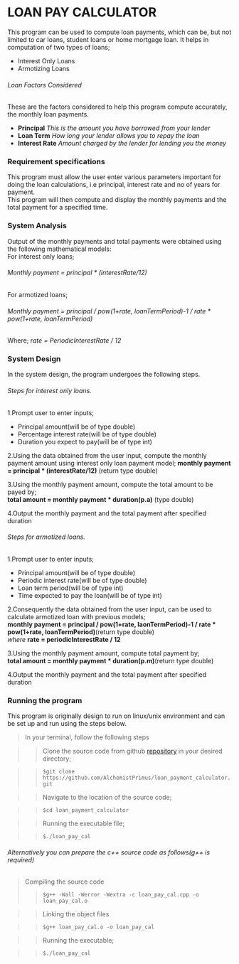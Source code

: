 # LOAN PAY CALCULATOR 

This program can be used to compute loan payments, which can be, but not limited to car loans, student loans or home mortgage loan. 
It helps in computation of two types of loans; 
- Interest Only Loans 
- Armotizing Loans 

###### Loan Factors Considered 
These are the factors considered to help this program compute accurately, the monthly loan payments.  
- **Principal** *This is the amount you have borrowed from your lender*  
- **Loan Term** *How long your lender allows you to repay the loan*   
- **Interest Rate** *Amount charged by the lender for lending you the money*   

### Requirement specifications 

This program must allow the user enter various parameters important for doing the loan calculations, i.e principal, interest rate and no of years for payment.  
This program will then compute and display the monthly payments and the total payment for a specified time.   

### System Analysis 
Output of the monthly payments and total payments were obtained using the following mathematical models:  
For interest only loans;   
###### Monthly payment = principal * (interestRate/12)   
For armotized loans;   
###### Monthly payment = principal / pow(1+rate, loanTermPeriod)-1 / rate * pow(1+rate, loanTermPeriod)   
Where; *rate = PeriodicInterestRate / 12*   



### System Design 
In the system design, the program undergoes the following steps. 

###### Steps for interest only loans.   
1.Prompt user to enter inputs;    
- Principal amount(will be of type double)  
- Percentage interest rate(will be of type double)
- Duration you expect to pay(will be of type int)     

2.Using the data obtained from the user input, compute the monthly payment amount using interest only loan payment model; 
**monthly payment = principal * (interestRate/12)** (return type double)    

3.Using the monthly payment amount, compute the total amount to be payed by;   
**total amount = monthly payment * duration(p.a)** (type double)      

4.Output the monthly payment and the total payment after specified duration     

###### Steps for armotized loans.
1.Prompt user to enter inputs;  
- Principal amount(will be of type double)
- Periodic interest rate(will be of type double)
- Loan term period(will be of type int)
- Time expected to pay the loan(will be of type int)    

2.Consequently the data obtained from the user input, can be used to calculate armotized loan with previous models;    
**monthly payment = principal / pow(1+rate, laonTermPeriod)-1 / rate * pow(1+rate, loanTermPeriod)**(return type double)     
*where* **rate = periodicInterestRate / 12**    

3.Using the monthly payment amount, compute total payment by;    
**total amount = monthly payment * duration(p.m)**(return type double)     

4.Output the monthly payment and the total payment after specified duration     


### Running the program  

This program is originally design to run on linux/unix environment and can be set up and run using the steps below.   

> In your terminal, follow the following steps    

>> Clone the source code from github [repository](https://github.com/AlchemistPrimus/loan_payment_calculator.git) in your desired directory;    

>> `$git clone https://github.com/AlchemistPrimus/loan_payment_calculator.git`    

>> Navigate to the location of the source code;   

>> `$cd loan_payment_calculator`   

>> Running the executable file;  

>>`$./loan_pay_cal`   

###### Alternatively you can prepare the c++ source code as follows(g++ is required)    
> Compiling the source code   
>> `$g++ -Wall -Werror -Wextra -c loan_pay_cal.cpp -o loan_pay_cal.o`   

>> Linking the object files    

>> `$g++ loan_pay_cal.o -o loan_pay_cal`    

>> Running the executable;    

>> `$./loan_pay_cal`   

